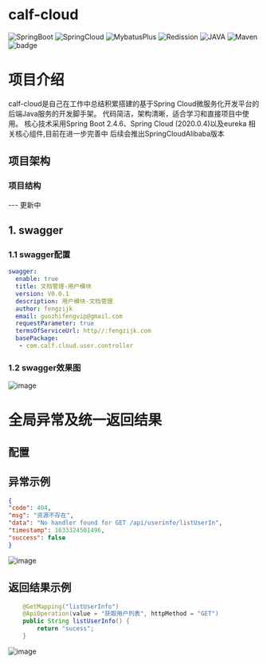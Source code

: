 # calf-cloud

![SpringBoot](https://img.shields.io/badge/SpringBoot-2.4.6-lightBlue.svg)
![SpringCloud](https://img.shields.io/badge/SpringCloud-2020.0.3-lightBlue.svg)
![MybatusPlus](https://img.shields.io/badge/mybatis--plus-3.4.5-orange)
![Redission](https://img.shields.io/badge/redission-3.16.3-orange)
![JAVA](https://img.shields.io/badge/JAVA-1.8+-brightgreen.svg)
![Maven](https://img.shields.io/badge/Maven-3.0+-green.svg)
![badge](https://img.shields.io/badge/buil-passing-green.svg)

# 项目介绍
calf-cloud是自己在工作中总结积累搭建的基于Spring Cloud微服务化开发平台的后端Java服务的开发脚手架。
 代码简洁，架构清晰，适合学习和直接项目中使用。 核心技术采用Spring Boot 2.4.6、Spring Cloud (2020.0.4)以及eureka 相关核心组件,目前在进一步完善中
 后续会推出SpringCloudAlibaba版本
## 项目架构
### 项目结构
--- 更新中

## 1. swagger 
### 1.1 swagger配置
```yml
swagger:
  enable: true
  title: 文档管理-用户模块
  version: V0.0.1
  description: 用户模块-文档管理
  author: fengzijk
  email: guozhifengvip@gmail.com
  requestParameter: true
  termsOfServiceUrl: http//:fengzijk.com
  basePackage: 
   - com.calf.cloud.user.controller

```
### 1.2 swagger效果图
![image](https://user-images.githubusercontent.com/12505138/135797722-add829a4-4a74-49cc-a39c-6625211920d2.png)



# 全局异常及统一返回结果
## 配置



## 异常示例 

```json
{
"code": 404,
"msg": "资源不存在",
"data": "No handler found for GET /api/userinfo/listUserIn",
"timestamp": 1633324501496,
"success": false
}
```
![image](https://user-images.githubusercontent.com/12505138/135798117-0f004b1c-34f6-40a7-a427-0c77707cf14c.png)

## 返回结果示例
```java
    @GetMapping("listUserInfo")
    @ApiOperation(value = "获取用户列表", httpMethod = "GET")
    public String listUserInfo() {
        return "sucess";
    }
```
![image](https://user-images.githubusercontent.com/12505138/135798326-38027b5b-ffe4-41ea-8cf2-e47a5015dd5c.png)

